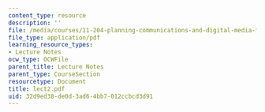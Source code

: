 ```yaml
---
content_type: resource
description: ''
file: /media/courses/11-204-planning-communications-and-digital-media-fall-2004/32d9ed38de0d3ad64bb7012ccbcd3d91_lect2.pdf
file_type: application/pdf
learning_resource_types:
- Lecture Notes
ocw_type: OCWFile
parent_title: Lecture Notes
parent_type: CourseSection
resourcetype: Document
title: lect2.pdf
uid: 32d9ed38-de0d-3ad6-4bb7-012ccbcd3d91
---
```

